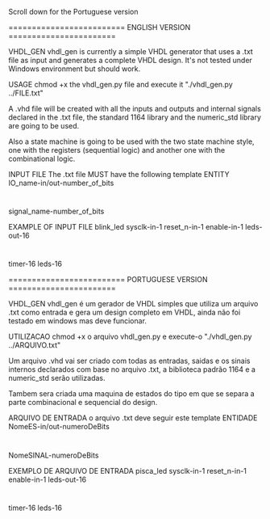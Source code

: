 Scroll down for the Portuguese version


========================= ENGLISH VERSION =======================

VHDL_GEN
vhdl_gen is currently a simple VHDL generator that uses a .txt file as input and generates a complete VHDL design. It's not tested under Windows environment but should work.

USAGE
chmod +x the vhdl_gen.py file and execute it "./vhdl_gen.py ../FILE.txt"

A .vhd file will be created with all the inputs and outputs and internal signals declared in the .txt file, the standard 1164 library and the numeric_std library are going to be used.

Also a state machine is going to be used with the two state machine style, one with the registers (sequential logic) and another one with the combinational logic.

INPUT FILE
The .txt file MUST have the following template
ENTITY
IO_name-in/out-number_of_bits
#
signal_name-number_of_bits

EXAMPLE OF INPUT FILE
blink_led
sysclk-in-1
reset_n-in-1
enable-in-1
leds-out-16
#
timer-16
leds-16

========================= PORTUGUESE VERSION =======================

VHDL_GEN
vhdl_gen é um gerador de VHDL simples que utiliza um arquivo .txt como entrada e gera um design completo em VHDL, ainda não foi testado em windows mas deve funcionar.

UTILIZACAO
chmod +x o arquivo vhdl_gen.py e execute-o "./vhdl_gen.py ../ARQUIVO.txt"

Um arquivo .vhd vai ser criado com todas as entradas, saidas e os sinais internos declarados com base no arquivo .txt, a biblioteca padrão 1164 e a numeric_std serão utilizadas.

Tambem sera criada uma maquina de estados do tipo em que se separa a parte combinacional e sequencial do design.

ARQUIVO DE ENTRADA
o arquivo .txt deve seguir este template
ENTIDADE
NomeES-in/out-numeroDeBits
#
NomeSINAL-numeroDeBits

EXEMPLO DE ARQUIVO DE ENTRADA
pisca_led
sysclk-in-1
reset_n-in-1
enable-in-1
leds-out-16
#
timer-16
leds-16

